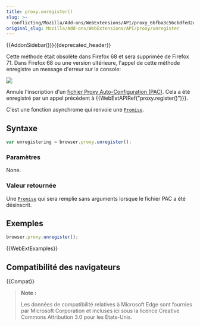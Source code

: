 ```yaml
---
title: proxy.unregister()
slug: >-
  conflicting/Mozilla/Add-ons/WebExtensions/API/proxy_6bfba3c56cbdfed2cc9726f8b30cc651
original_slug: Mozilla/Add-ons/WebExtensions/API/proxy/unregister
---
```


{{AddonSidebar()}}{{deprecated_header}}

Cette méthode était obsolète dans Firefox 68 et sera supprimée de Firefox 71. Dans Firefox 68 ou une version ultérieure, l'appel de cette méthode enregistre un message d'erreur sur la console:

![](proxy_unregister_warning.png)

Annule l'inscription d'un [fichier Proxy Auto-Configuration (PAC)](/fr/docs/Web/HTTP/Proxy_servers_and_tunneling/Proxy_Auto-Configuration_%28PAC%29_file). Cela a été enregistré par un appel précédent à {{WebExtAPIRef("proxy.register()")}}.

C'est une fonction asynchrome qui renvoie une [`Promise`](/fr/docs/Web/JavaScript/Reference/Objets_globaux/Promise).

## Syntaxe

```js
var unregistering = browser.proxy.unregister();
```

### Paramètres

None.

### Valeur retournée

Une [`Promise`](/fr/docs/Web/JavaScript/Reference/Objets_globaux/Promise) qui sera remplie sans arguments lorsque le fichier PAC a été désinscrit.

## Exemples

```js
browser.proxy.unregister();
```

{{WebExtExamples}}

## Compatibilité des navigateurs

{{Compat}}

> **Note :**
>
> Les données de compatibilité relatives à Microsoft Edge sont fournies par Microsoft Corporation et incluses ici sous la licence Creative Commons Attribution 3.0 pour les États-Unis.
